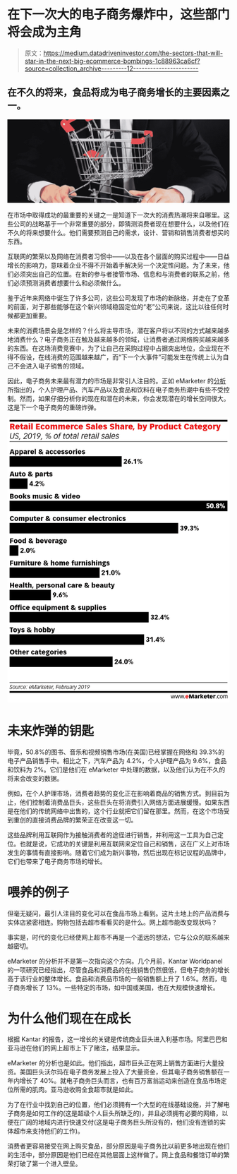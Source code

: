 # 在下一次大的电子商务爆炸中，这些部门将会成为主角

> 原文：<https://medium.datadriveninvestor.com/the-sectors-that-will-star-in-the-next-big-ecommerce-bombings-1c88963ca6cf?source=collection_archive---------12----------------------->

## 在不久的将来，食品将成为电子商务增长的主要因素之一。

![](img/5b9d230b532beb7734b98c8b9bdc65fb.png)

在市场中取得成功的最重要的关键之一是知道下一次大的消费热潮将来自哪里。这些公司的战略基于一个非常重要的部分，即猜测消费者现在想要什么，以及他们在不久的将来想要什么。他们需要预测自己的需求，设计、营销和销售消费者想买的东西。

互联网的繁荣以及网络在消费者习惯中——以及在各个层面的购买过程中——日益增长的影响力，意味着企业不得不开始着手解决另一个决定性问题。为了未来，他们必须突出自己的位置。在新的参与者接管市场、信息和与消费者的联系之前，他们必须预测消费者想要什么和必须做什么。

鉴于近年来网络中诞生了许多公司，这些公司发现了市场的新脉络，并走在了变革的前面，对于那些能够在这个新兴领域稳固定位的“老”公司来说，这比以往任何时候都更加重要。

未来的消费场景会是怎样的？什么将主导市场，潜在客户将以不同的方式越来越多地消费什么？电子商务正在触及越来越多的领域，让消费者通过网络购买越来越多的东西。在这场消费竞赛中，为了让自己在采购过程中占据突出地位，企业现在不得不假设，在线消费的范围越来越广，而“下一个大事件”可能发生在传统上认为自己不会进入电子销售的领域。

因此，电子商务未来最有潜力的市场是非常引人注目的。正如 eMarketer 的[分析](https://www.emarketer.com/content/these-three-industries-have-huge-potential-online)所指出的，个人护理产品、汽车产品以及食品和饮料在电子商务热潮中有些不受控制。然而，如果仔细分析你的现在和潜在的未来，你会发现潜在的增长空间很大。这是下一个电子商务的重磅炸弹。

![](img/169c5a655595177b7446b6ff324ccd94.png)

# 未来炸弹的钥匙

毕竟，50.8%的图书、音乐和视频销售市场(在美国)已经掌握在网络和 39.3%的电子产品销售手中。相比之下，汽车产品为 4.2%，个人护理产品为 9.6%，食品和饮料为 2%。它们是他们在 eMarketer 中处理的数据，以及他们认为在不久的将来会改变的数据。

例如，在个人护理市场，消费者趋势的变化正在影响着商品的销售方式。到目前为止，他们控制着消费品巨头，这些巨头在将消费引入网络方面进展缓慢。如果东西是在他们的传统网络中出售的，这个行业就把它们留在那里。然而，在这个市场受到重创的直接消费品牌的繁荣正在改变这一切。

这些品牌利用互联网作为接触消费者的途径进行销售，并利用这一工具为自己定位。也就是说，它成功的关键是利用互联网来定位自己和销售，这在广义上对市场发生的事情有直接影响。随着它们成为新兴事物，然后出现在标记议程的品牌中，它们也带来了电子商务市场的增长。

# 喂养的例子

但毫无疑问，最引人注目的变化可以在食品市场上看到。这片土地上的产品消费与实体店紧密相连。购物包括去超市看看买的是什么。网上超市能改变现状吗？

事实是，时代的变化已经使网上超市不再是一个遥远的想法，它与公众的联系越来越密切。

eMarketer 的分析并不是第一次指向这个方向。几个月前，Kantar Worldpanel 的一项研究已经指出，尽管食品和消费品的在线销售仍然很低，但电子商务的增长高于该行业的整体增长。食品和消费品市场的一般销售额上升了 1.6%。然而，电子商务增长了 13%。一些特定的市场，如中国或美国，也在大规模快速增长。

# 为什么他们现在在成长

根据 Kantar 的报告，这一增长的关键是传统商业巨头进入利基市场。阿里巴巴和亚马逊在他们的网上超市上下了赌注，结果显示。

eMarketer 的分析也是如此。他们指出，超市巨头正在网上销售方面进行大量投资。美国巨头沃尔玛在电子商务发展上投入了大量资金，但其电子商务销售额在一年内增长了 40%。就电子商务巨头而言，也有百万富翁运动来创造在食品市场定位所需的肌肉。亚马逊收购全食超市就是如此。

为了在行业中找到自己的位置，他们必须拥有一个大型的在线基础设施，并了解电子商务是如何工作的(这是超级个人巨头所缺乏的)，并且必须拥有必要的网络，以便在广阔的地域内进行快速交付(这是电子商务巨头所没有的，他们没有连锁的实体超市来支持他们的工作)。

消费者更容易接受在网上购买食品，部分原因是电子商务比以前更多地出现在他们的生活中，部分原因是他们已经在其他层面上这样做了。网上食品和餐馆订单的繁荣打破了第一个进入壁垒。